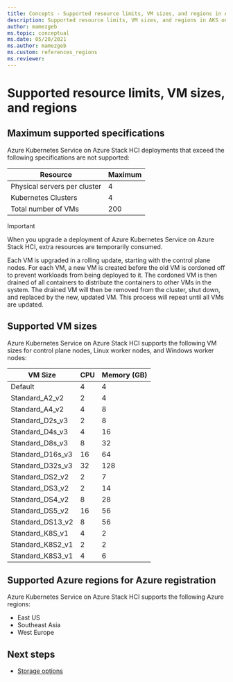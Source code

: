 ```yaml
---
title: Concepts - Supported resource limits, VM sizes, and regions in AKS on Azure Stack HCI
description: Supported resource limits, VM sizes, and regions in AKS on Azure Stack HCI
author: mamezgeb
ms.topic: conceptual
ms.date: 05/20/2021
ms.author: mamezgeb
ms.custom: references_regions
ms.reviewer: 
---
```


# Supported resource limits, VM sizes, and regions
## Maximum supported specifications
Azure Kubernetes Service on Azure Stack HCI deployments that exceed the following specifications are not supported:

| Resource                     | Maximum |
| ---------------------------- | --------|
| Physical servers per cluster | 4       |
| Kubernetes Clusters          | 4       |
| Total number of VMs          | 200     |

> [!IMPORTANT]
> When you upgrade a deployment of Azure Kubernetes Service on Azure Stack HCI, extra resources are temporarily consumed.
> 
> Each VM is upgraded in a rolling update, starting with the control plane nodes. For each VM, a new VM is created before the old VM is cordoned off
to prevent workloads from being deployed to it. The cordoned VM is then drained of all containers to distribute the containers to other VMs in the system.
The drained VM will then be removed from the cluster, shut down, and replaced by the new, updated VM. This process will repeat until all VMs are updated. 

## Supported VM sizes
Azure Kubernetes Service on Azure Stack HCI supports the following VM sizes for control plane nodes, Linux worker nodes, and Windows worker nodes:

| VM Size        | CPU | Memory (GB) |
| -------------- | ----| ------------|
| Default        | 4   | 4           |
| Standard_A2_v2 | 2   | 4           |
| Standard_A4_v2 | 4   | 8           |
| Standard_D2s_v3 | 2   | 8           |
| Standard_D4s_v3 | 4   | 16          |
| Standard_D8s_v3 | 8   | 32          |
| Standard_D16s_v3 | 16  | 64          |
| Standard_D32s_v3 | 32  | 128         |
| Standard_DS2_v2 | 2   | 7           |
| Standard_DS3_v2 | 2   | 14          |
| Standard_DS4_v2 | 8   | 28          |
| Standard_DS5_v2 | 16  | 56          |
| Standard_DS13_v2 | 8   | 56          |
| Standard_K8S_v1 | 4   | 2           |
| Standard_K8S2_v1 | 2   | 2           |
| Standard_K8S3_v1 | 4   | 6           |


## Supported Azure regions for Azure registration
Azure Kubernetes Service on Azure Stack HCI supports the following Azure regions:
- East US
- Southeast Asia
- West Europe

## Next steps
- [Storage options](./concepts-storage.md)
